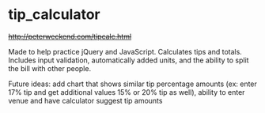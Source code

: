 # tip_calculator
~~http://peterweckend.com/tipcalc.html~~

Made to help practice jQuery and JavaScript. Calculates tips and totals. Includes input validation, automatically added units, and the ability to split the bill with other people.

Future ideas: add chart that shows similar tip percentage amounts (ex: enter 17% tip and get additional values 15% or 20% tip as well), ability to enter venue and have calculator suggest tip amounts

